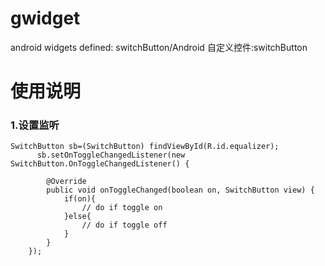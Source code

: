 gwidget
=======

android widgets defined: switchButton/Android 自定义控件:switchButton

使用说明
========
 ### 1.设置监听
    SwitchButton sb=(SwitchButton) findViewById(R.id.equalizer);
		  sb.setOnToggleChangedListener(new SwitchButton.OnToggleChangedListener() {
			
		  	@Override
		  	public void onToggleChanged(boolean on, SwitchButton view) {
			  	if(on){
		  			// do if toggle on
			  	}else{
			  		// do if toggle off
			  	}
		  	}
	  	});
